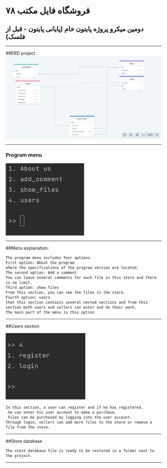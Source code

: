 # فروشگاه فایل مکتب ۷۸
**دومین میکرو پروژه پایتون خام (پایانی پایتون - قبل از فلسک)**
---
---



##ERD project
![erd project](erd.jpg)




---



### Program menu




![program menu](program_menu.jpg)


---



##Menu explanation:




```text
The program menu includes four options.
First option: About the program
where the specifications of the program version are located.
The second option: Add a comment
You can leave several comments for each file in this store and there is no limit.
Third option: show files
From this section, you can see the files in the store.
Fourth option: users
that this section contains several nested sections and from this section both users and sellers can enter and do their work.
The main part of the menu is this option
```



---



##Users section

![users section](users_section.jpg)

```text
In this section, a user can register and if he has registered,
 he can enter his user account to make a purchase.
 Files can be purchased by logging into the user account.
Through login, sellers can add more files to the store or remove a file from the store.
```


---




##Store database

```text
The store database file is ready to be restored in a folder next to the project.

```



---





